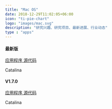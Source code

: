 ```yaml
---
title: "Mac OS"
date: 2018-12-29T11:02:05+06:00
icon: "ti-pie-chart"
logo: "images/mac.svg"
description: "研究兴趣、研究项目、最新进展、行业动态"
type : "apps"
---
```


<div class="row" >
    <div class="card border-danger mb-3 text-center col-lg-5 col-sm-6 mb-4 " style="min-width: 20%; margin-right:2%" >
        <h4 class="card-header text-center shadow">最新版</h4>
        <a href="https://github.com/zguoch/saltwatereos/releases/download/V1.7.0/swEOS_OSX_V1.7.0.zip">
            应用程序
        </a>
        <a href="https://github.com/zguoch/saltwatereos/archive/V1.7.0.zip">
            源代码
        </a>
        <p class="mb-0">Catalina</p>
    </div>
    <div class="card border-warning mb-3 text-center col-lg-5 col-sm-6 mb-4" style="min-width: 20%">
        <h4 class="card-header text-center shadow">V1.7.0</h4>
        <a href="https://github.com/zguoch/saltwatereos/releases/download/V1.7.0/swEOS_OSX_V1.7.0.zip">
            应用程序
        </a>
        <a href="https://github.com/zguoch/saltwatereos/archive/V1.7.0.zip">
            源代码
        </a>
        <p class="mb-0">Catalina</p>
    </div>
</div>